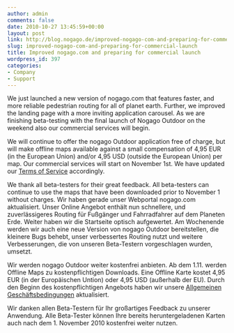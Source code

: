 ```yaml
---
author: admin
comments: false
date: 2010-10-27 13:45:59+00:00
layout: post
link: http://blog.nogago.de/improved-nogago-com-and-preparing-for-commercial-launch/
slug: improved-nogago-com-and-preparing-for-commercial-launch
title: Improved nogago.com and preparing for commercial launch
wordpress_id: 397
categories:
- Company
- Support
---
```


We just launched a new version of nogago.com that features faster, and more reliable pedestrian routing for all of planet earth. Further, we improved the landing page with a more inviting application carousel. As we are finishing beta-testing with the final launch of Nogago Outdoor on the weekend also our commercial services will begin. 

We will continue to offer the nogago Outdoor application free of charge, but will make offline maps available against a small compensation of 4,95 EUR (in the European Union) and/or 4,95 USD (outside the European Union) per map. Our commercial services will start on November 1st. We have updated our [Terms of Service](http://blog.nogago.de/to/) accordingly.

We thank all beta-testers for their great feedback. All beta-testers can continue to use the maps that have been downloaded prior to November 1 without charges. Wir haben gerade unser Webportal nogago.com aktualisiert. Unser Online Angebot enthält nun schnellere, und zuverlässigeres Routing für Fußgänger und Fahrradfahrer auf dem Planeten Erde. Weiter haben wir die Startseite optisch aufgewertet. Am Wochenende werden wir auch eine neue Version von nogago Outdoor bereitstellen, die kleinere Bugs behebt, unser verbessertes Routing nutzt und weitere Verbesserungen, die von unseren Beta-Testern vorgeschlagen wurden, umsetzt.

Wir werden nogago Outdoor weiter kostenfrei anbieten. Ab dem 1.11. werden Offline Maps zu kostenpflichtigen Downloads. Eine Offline Karte kostet 4,95 EUR (in der Europäischen Untion) oder 4,95 USD (außerhalb der EU). Durch den Beginn des kostenpflichtigen Angebots haben wir unsere [Allgemeinen Geschäftsbedingungen](http://blog.nogago.de/to/) aktualisiert. 

Wir danken allen Beta-Testern für Ihr großartiges Feedback zu unserer Anwendung. Alle Beta-Tester können Ihre bereits heruntergeladenen Karten auch nach dem 1. November 2010 kostenfrei weiter nutzen.
